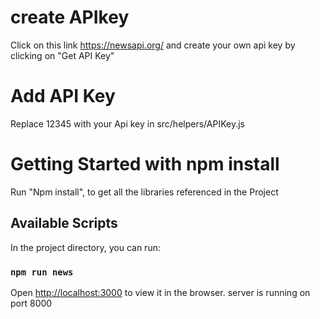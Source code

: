 # create APIkey 
Click on this link https://newsapi.org/ and create your own api key by clicking on "Get API Key"
# Add API Key
Replace 12345 with your Api key in src/helpers/APIKey.js 
# Getting Started with npm install
Run "Npm install", to get all the libraries referenced in the Project
## Available Scripts

In the project directory, you can run:

### `npm run news`

Open [http://localhost:3000](http://localhost:3000) to view it in the browser.
server is running on port 8000